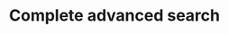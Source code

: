 ---
layout: design
title: Complete advanced search
ref: 00.Global_03.Search_c.Complete advanced search
image: 00.Global_03.Search_c.Complete advanced search.jpg
---